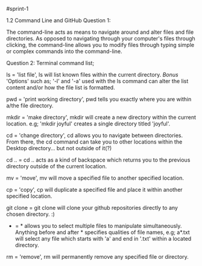 #sprint-1

1.2 Command Line and GitHub
Question 1:

The command-line acts as means to navigate around and alter files and file directories. As opposed to navigating through your computer's files through clicking, the command-line allows you to modify files through typing simple or complex commands into the command-line. 

Question 2: Terminal command list;

ls = 'list file', ls will list known files within the current directory.
*Bonus* 'Options' such as; '-l' and '-a' used with the ls command can alter the list content and/or how the file list is formatted.

pwd = 'print working directory', pwd tells you exactly where you are within a/the file directory.

mkdir = 'make directory', mkdir will create a new directory within the  current location. e.g; 'mkdir joyful' creates a single directory titled 'joyful'.

cd = 'change directory', cd allows you to navigate between directories. From there, the cd command can take you to other locations within the Desktop directory... but not outside of it(?)

cd .. = cd .. acts as a kind of backspace which returns you to the previous directory outside of the current location.

mv = 'move', mv will move a specified file to another specified location.

cp = 'copy', cp will duplicate a specified file and place it within another specified location.

git clone = git clone will clone your github repositories directly to any chosen directory. :)

* = * allows you to select multiple files to manipulate simultaneously. Anything before and after * specifies qualities of file names, e.g; a*.txt will select any file which starts with 'a' and end in '.txt' within a located directory.

rm = 'remove', rm will permanently remove any specified file or directory.
